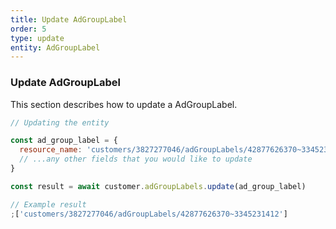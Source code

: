 ```yaml
---
title: Update AdGroupLabel
order: 5
type: update
entity: AdGroupLabel
---
```


### Update AdGroupLabel

This section describes how to update a AdGroupLabel.

```javascript
// Updating the entity

const ad_group_label = {
  resource_name: 'customers/3827277046/adGroupLabels/42877626370~3345231412', // The resource_name is required
  // ...any other fields that you would like to update
}

const result = await customer.adGroupLabels.update(ad_group_label)
```

```javascript
// Example result
;['customers/3827277046/adGroupLabels/42877626370~3345231412']
```
